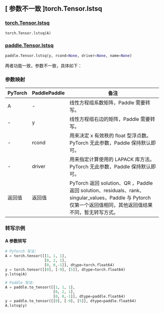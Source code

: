 ## [ 参数不一致 ]torch.Tensor.lstsq

### [torch.Tensor.lstsq](https://pytorch.org/docs/1.9.0/generated/torch.Tensor.lstsq.html?highlight=torch%20tensor%20lstsq#torch.Tensor.lstsq)

```python
torch.Tensor.lstsq(A)
```

### [paddle.Tensor.lstsq]()

```python
paddle.Tensor.lstsq(y, rcond=None, driver=None, name=None)
```

两者功能一致，参数不一致，具体如下：

### 参数映射

| PyTorch | PaddlePaddle | 备注                                                                                            |
| ------- | ------------ | ----------------------------------------------------------------------------------------------- |
| A       | -            | 线性方程组系数矩阵，Paddle 需要转写。                                                           |
| -       | y            | 线性方程组右边的矩阵，Paddle 需要转写。                                                         |
| -       | rcond        | 用来决定 x 有效秩的 float 型浮点数。PyTorch 无此参数，Paddle 保持默认即可。                     |
| -       | driver       | 用来指定计算使用的 LAPACK 库方法。PyTorch 无此参数，Paddle 保持默认即可。                       |
| 返回值  | 返回值       | PyTorch 返回 solution、QR ，Paddle 返回 solution、residuals、rank、 singular_values，Paddle 与 Pytorch 仅第一个返回值相同，其他返回值结果不同，暂无转写方式。 |

### 转写示例

#### A 参数转写

```python
# PyTorch 写法:
A = torch.tensor([[1, 1, 1],
                  [0, 2, 1],
                  [0, 0,-1]], dtype=torch.float64)
y = torch.tensor([[0], [-9], [5]], dtype=torch.float64)
y.lstsq(A)

# Paddle 写法:
A = paddle.to_tensor([[1, 1, 1],
                      [0, 2, 1],
                      [0, 0,-1]], dtype=paddle.float64)
y = paddle.to_tensor([[0], [-9], [5]], dtype=paddle.float64)
A.lstsq(y)
```
